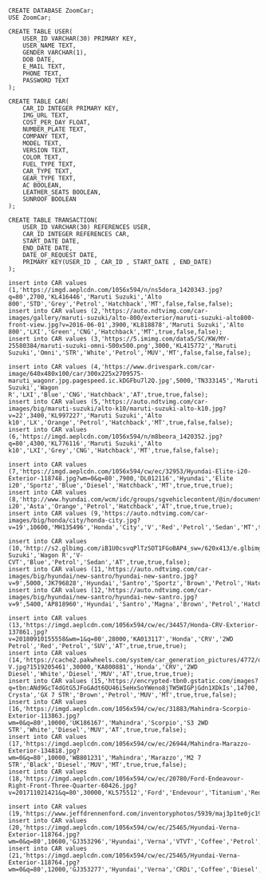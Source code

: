     CREATE DATABASE ZoomCar;
    USE ZoomCar;
    
    CREATE TABLE USER(    
        USER_ID VARCHAR(30) PRIMARY KEY,          
        USER_NAME TEXT,          
        GENDER VARCHAR(1),          
        DOB DATE,          
        E_MAIL TEXT,          
        PHONE TEXT,     
        PASSWORD TEXT 
    );
    
    CREATE TABLE CAR(    
        CAR_ID INTEGER PRIMARY KEY, 
        IMG_URL TEXT, 
        COST_PER_DAY FLOAT,        
        NUMBER_PLATE TEXT,          
        COMPANY TEXT,          
        MODEL TEXT,          
        VERSION TEXT,          
        COLOR TEXT,          
        FUEL_TYPE TEXT,          
        CAR_TYPE TEXT,          
        GEAR_TYPE TEXT,          
        AC BOOLEAN,          
        LEATHER_SEATS BOOLEAN,          
        SUNROOF BOOLEAN 
    );
    
    CREATE TABLE TRANSACTION( 
        USER_ID VARCHAR(30) REFERENCES USER,
        CAR_ID INTEGER REFERENCES CAR,
        START_DATE DATE,
        END_DATE DATE,
        DATE_OF_REQUEST DATE,
        PRIMARY KEY(USER_ID , CAR_ID , START_DATE , END_DATE)
    );
    
    insert into CAR values (1,'https://imgd.aeplcdn.com/1056x594/n/ns5dora_1420343.jpg?q=80',2700,'KL416446','Maruti Suzuki','Alto 800','STD','Grey','Petrol','Hatchback','MT',false,false,false);
    insert into CAR values (2,'https://auto.ndtvimg.com/car-images/gallery/maruti-suzuki/alto-800/exterior/maruti-suzuki-alto800-front-view.jpg?v=2016-06-01',3900,'KL818878','Maruti Suzuki','Alto 800','LXI','Green','CNG','Hatchback','MT',true,false,false);
    insert into CAR values (3,'https://5.imimg.com/data5/SC/KW/MY-25580384/maruti-suzuki-omni-500x500.png',3000,'KL415772','Maruti Suzuki','Omni','STR','White','Petrol','MUV','MT',false,false,false);
    
    insert into CAR values (4,'https://www.drivespark.com/car-image/640x480x100/car/300x225x2709575-maruti_wagonr.jpg.pagespeed.ic.kDGFbu7l2Q.jpg',5000,'TN333145','Maruti Suzuki','Wagon R','LXI','Blue','CNG','Hatchback','AT',true,true,false);
    insert into CAR values (5,'https://auto.ndtvimg.com/car-images/big/maruti-suzuki/alto-k10/maruti-suzuki-alto-k10.jpg?v=22',3400,'KL997227','Maruti Suzuki','Alto k10','LX','Orange','Petrol','Hatchback','MT',true,false,false);
    insert into CAR values (6,'https://imgd.aeplcdn.com/1056x594/n/m8beora_1420352.jpg?q=80',4300,'KL776116','Maruti Suzuki','Alto k10','LXI','Grey','CNG','Hatchback','MT',true,false,false);
    
    insert into CAR values (7,'https://imgd.aeplcdn.com/1056x594/cw/ec/32953/Hyundai-Elite-i20-Exterior-118748.jpg?wm=0&q=80',7900,'DL012116','Hyundai','Elite i20','Sportz','Blue','Diesel','Hatchback','MT',true,true,true);
    insert into CAR values (8,'http://www.hyundai.com/wcm/idc/groups/sgvehiclecontent/@in/documents/sitecontent/mdaw/mte1/~edisp/in_gal_ext_ib_feb_03.jpg',8200,'UP339196','Hyundai','Elite i20','Asta','Orange','Petrol','Hatchback','AT',true,true,true);
    insert into CAR values (9,'https://auto.ndtvimg.com/car-images/big/honda/city/honda-city.jpg?v=19',10600,'MH135496','Honda','City','V','Red','Petrol','Sedan','MT',true,true,false);
    
    insert into CAR values (10,'http://s2.glbimg.com/iB1U0csvqPlTzSOT1FGoBAP4_sw=/620x413/e.glbimg.com/og/ed/f/original/2017/01/16/city01.jpg',12000,'UP318155','Maruti Suzuki','Wagon R','V-CVT','Blue','Petrol','Sedan','AT',true,true,false);
    insert into CAR values (11,'https://auto.ndtvimg.com/car-images/big/hyundai/new-santro/hyundai-new-santro.jpg?v=9',5000,'JK796828','Hyundai','Santro','Sportz','Brown','Petrol','Hatchback','MT',true,false,false);
    insert into CAR values (12,'https://auto.ndtvimg.com/car-images/big/hyundai/new-santro/hyundai-new-santro.jpg?v=9',5400,'AP818960','Hyundai','Santro','Magna','Brown','Petrol','Hatchback','AT',true,false,false);
    
    insert into CAR values (13,'https://imgd.aeplcdn.com/1056x594/cw/ec/34457/Honda-CRV-Exterior-137861.jpg?v=20180910155558&wm=1&q=80',28000,'KA013117','Honda','CRV','2WD Petrol','Red','Petrol','SUV','AT',true,true,true);
    insert into CAR values (14,'https://cache2.pakwheels.com/system/car_generation_pictures/4772/original/Honda_CR-V.jpg?1519205461',30000,'KA800881','Honda','CRV','2WD Diesel','White','Diesel','MUV','AT',true,true,true);
    insert into CAR values (15,'https://encrypted-tbn0.gstatic.com/images?q=tbn:ANd9GcT4dGtG5JFoGAdt6QU46i5eHxSoYWeno8jTW5WIGPjGdn1XDkIs',14700,'BR773939','Toyota','Innova Crysta','GX 7 STR','Brown','Petrol','MUV','MT',true,true,false);
    insert into CAR values (16,'https://imgd.aeplcdn.com/1056x594/cw/ec/31883/Mahindra-Scorpio-Exterior-113863.jpg?wm=0&q=80',10000,'UK186167','Mahindra','Scorpio','S3 2WD STR','White','Diesel','MUV','AT',true,true,false);
    insert into CAR values (17,'https://imgd.aeplcdn.com/1056x594/cw/ec/26944/Mahindra-Marazzo-Exterior-134818.jpg?wm=0&q=80',10000,'WB801231','Mahindra','Marazzo','M2 7 STR','Black','Diesel','MUV','MT',true,true,false);
    insert into CAR values (18,'https://imgd.aeplcdn.com/1056x594/cw/ec/20780/Ford-Endeavour-Right-Front-Three-Quarter-60426.jpg?v=201711021421&q=80',30000,'KL575512','Ford','Endevour','Titanium','Red','Diesel','SUV','AT',true,true,true);
    
    insert into CAR values (19,'https://www.jeffdrennenford.com/inventoryphotos/5939/maj3p1te0jc190474/sp/1.jpg',7900,'GJ1428825','Ford','Ecosport','Ambient','Orange','Petrol','MUV','MT',true,true,false);
    insert into CAR values (20,'https://imgd.aeplcdn.com/1056x594/cw/ec/25465/Hyundai-Verna-Exterior-118764.jpg?wm=0&q=80',10600,'GJ353296','Hyundai','Verna','VTVT','Coffee','Petrol','Sedan','AT',true,true,false);
    insert into CAR values (21,'https://imgd.aeplcdn.com/1056x594/cw/ec/25465/Hyundai-Verna-Exterior-118764.jpg?wm=0&q=80',12000,'GJ353277','Hyundai','Verna','CRDi','Coffee','Diesel','Sedan','AT',true,true,false);

